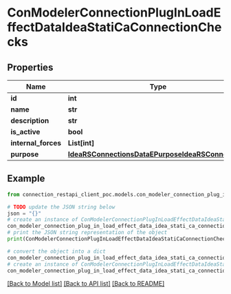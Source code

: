 # ConModelerConnectionPlugInLoadEffectDataIdeaStatiCaConnectionChecks


## Properties

Name | Type | Description | Notes
------------ | ------------- | ------------- | -------------
**id** | **int** |  | [optional] 
**name** | **str** |  | [optional] 
**description** | **str** |  | [optional] 
**is_active** | **bool** |  | [optional] 
**internal_forces** | **List[int]** |  | [optional] 
**purpose** | [**IdeaRSConnectionsDataEPurposeIdeaRSConnections**](IdeaRSConnectionsDataEPurposeIdeaRSConnections.md) |  | [optional] 

## Example

```python
from connection_restapi_client_poc.models.con_modeler_connection_plug_in_load_effect_data_idea_stati_ca_connection_checks import ConModelerConnectionPlugInLoadEffectDataIdeaStatiCaConnectionChecks

# TODO update the JSON string below
json = "{}"
# create an instance of ConModelerConnectionPlugInLoadEffectDataIdeaStatiCaConnectionChecks from a JSON string
con_modeler_connection_plug_in_load_effect_data_idea_stati_ca_connection_checks_instance = ConModelerConnectionPlugInLoadEffectDataIdeaStatiCaConnectionChecks.from_json(json)
# print the JSON string representation of the object
print(ConModelerConnectionPlugInLoadEffectDataIdeaStatiCaConnectionChecks.to_json())

# convert the object into a dict
con_modeler_connection_plug_in_load_effect_data_idea_stati_ca_connection_checks_dict = con_modeler_connection_plug_in_load_effect_data_idea_stati_ca_connection_checks_instance.to_dict()
# create an instance of ConModelerConnectionPlugInLoadEffectDataIdeaStatiCaConnectionChecks from a dict
con_modeler_connection_plug_in_load_effect_data_idea_stati_ca_connection_checks_from_dict = ConModelerConnectionPlugInLoadEffectDataIdeaStatiCaConnectionChecks.from_dict(con_modeler_connection_plug_in_load_effect_data_idea_stati_ca_connection_checks_dict)
```
[[Back to Model list]](../README.md#documentation-for-models) [[Back to API list]](../README.md#documentation-for-api-endpoints) [[Back to README]](../README.md)


